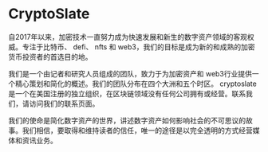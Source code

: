 # CryptoSlate

自2017年以来，加密技术一直努力成为快速发展和新生的数字资产领域的客观权威。专注于比特币、 defi、 nfts 和 web3，我们的目标是成为新的和成熟的加密货币投资者的首选目的地。

我们是一个由记者和研究人员组成的团队，致力于为加密资产和 web3行业提供一个精心策划和简化的概述。我们的团队分布在四个大洲和五个时区。 cryptoslate 是一个在美国注册的独立组织，在区块链领域没有任何公司拥有或经营。联系我们，请访问我们的联系页面。

我们的使命是简化数字资产的世界，讲述数字资产如何影响社会的不可思议的故事。我们相信，要取得和维持读者的信任，唯一的途径是以完全透明的方式经营媒体和资讯业务。
